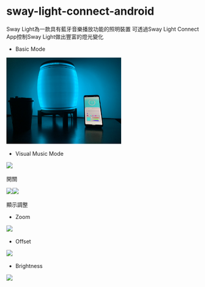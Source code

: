 # sway-light-connect-android
Sway Light為一款具有藍牙音樂播放功能的照明裝置
可透過Sway Light Connect App控制Sway Light做出豐富的燈光變化
- Basic Mode
<img src="https://github.com/Sway-Light/sway-light-connect-android/blob/master/demo/mode_basic.jpg" width="300" />

- Visual Music Mode
<img src="https://github.com/Sway-Light/sway-light-connect-android/blob/master/demo/mode_visual_music.gif" width="300" />

開關

<img src="https://github.com/Sway-Light/sway-light-connect-android/blob/master/demo/onoff_app.gif" width="150" /><img src="https://github.com/Sway-Light/sway-light-connect-android/blob/master/demo/onoff_device.gif" width="150" />

顯示調整
- Zoom
<img src="https://github.com/Sway-Light/sway-light-connect-android/blob/master/demo/zoom.gif" width="150" />

- Offset
<img src="https://github.com/Sway-Light/sway-light-connect-android/blob/master/demo/offset.GIF" width="150" />

- Brightness
<img src="https://github.com/Sway-Light/sway-light-connect-android/blob/master/demo/brightness.gif" width="150" />
